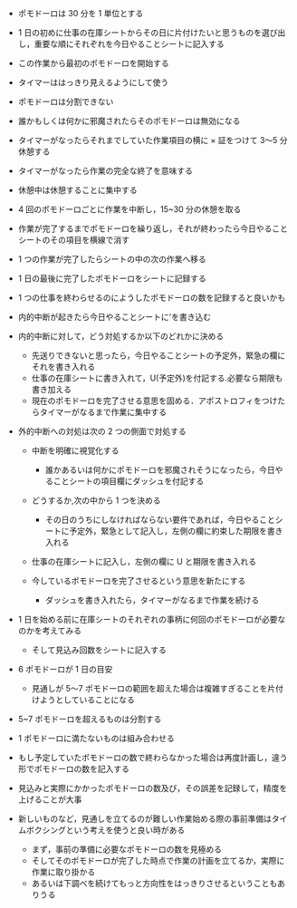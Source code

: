 -   ポモドーロは 30 分を 1 単位とする
-   1 日の初めに仕事の在庫シートからその日に片付けたいと思うものを選び出し，重要な順にそれぞれを今日やることシートに記入する
-   この作業から最初のポモドーロを開始する
-   タイマーははっきり見えるようにして使う
-   ポモドーロは分割できない
-   誰かもしくは何かに邪魔されたらそのポモドーロは無効になる
-   タイマーがなったらそれまでしていた作業項目の横に × 証をつけて 3〜5 分休憩する
-   タイマーがなったら作業の完全な終了を意味する
-   休憩中は休憩することに集中する
-   4 回のポモドーロごとに作業を中断し，15~30 分の休憩を取る
-   作業が完了するまでポモドーロを繰り返し，それが終わったら今日やることシートのその項目を横線で消す
-   1 つの作業が完了したらシートの中の次の作業へ移る
-   1 日の最後に完了したポモドーロをシートに記録する
-   1 つの仕事を終わらせるのにようしたポモドーロの数を記録すると良いかも
-   内的中断が起きたら今日やることシートに'を書き込む
-   内的中断に対して，どう対処するか以下のどれかに決める

    -   先送りできないと思ったら，今日やることシートの予定外，緊急の欄にそれを書き入れる
    -   仕事の在庫シートに書き入れて，U(予定外)を付記する.必要なら期限も書き加える
    -   現在のポモドーロを完了させる意思を固める．アポストロフィをつけたらタイマーがなるまで作業に集中する

-   外的中断への対処は次の 2 つの側面で対処する

    -   中断を明確に視覚化する
        -   誰かあるいは何かにポモドーロを邪魔されそうになったら，今日やることシートの項目欄にダッシュを付記する
    -   どうするか,次の中から 1 つを決める

        -   その日のうちにしなければならない要件であれば，今日やることシートに予定外，緊急として記入し，左側の欄に約束した期限を書き入れる

    -   仕事の在庫シートに記入し，左側の欄に U と期限を書き入れる
    -   今しているポモドーロを完了させるという意思を新たにする
        -   ダッシュを書き入れたら，タイマーがなるまで作業を続ける

-   1 日を始める前に在庫シートのそれぞれの事柄に何回のポモドーロが必要なのかを考えてみる

    -   そして見込み回数をシートに記入する

-   6 ポモドーロが 1 日の目安
    -   見通しが 5〜7 ポモドーロの範囲を超えた場合は複雑すぎることを片付けようとしていることになる
-   5~7 ポモドーロを超えるものは分割する
-   1 ポモドーロに満たないものは組み合わせる
-   もし予定していたポモドーロの数で終わらなかった場合は再度計画し，違う形でポモドーロの数を記入する
-   見込みと実際にかかったポモドーロの数及び，その誤差を記録して，精度を上げることが大事

-   新しいものなど，見通しを立てるのが難しい作業始める際の事前準備はタイムボクシングという考えを使うと良い時がある
    -   まず，事前の準備に必要なポモドーロの数を見極める
    -   そしてそのポモドーロが完了した時点で作業の計画を立てるか，実際に作業に取り掛かる
    -   あるいは下調べを続けてもっと方向性をはっきりさせるということもありうる
